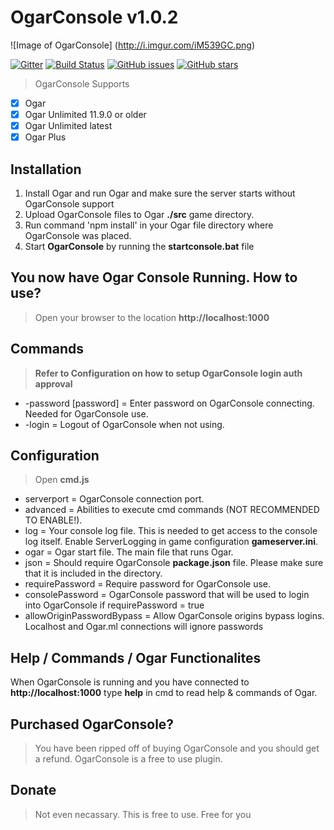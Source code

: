 # OgarConsole v1.0.2
![Image of OgarConsole] (http://i.imgur.com/iM539GC.png)

[![Gitter](https://badges.gitter.im/LegitSoulja/OgarConsole.svg)](https://gitter.im/LegitSoulja/OgarConsole?utm_source=badge&utm_medium=badge&utm_campaign=pr-badge&utm_content=body_badge) [![Build Status](https://travis-ci.org/LegitSoulja/OgarConsole.svg?branch=master)](https://travis-ci.org/LegitSoulja/OgarConsole) [![GitHub issues](https://img.shields.io/github/issues/LegitSoulja/OgarConsole.svg)](https://github.com/LegitSoulja/OgarConsole/issues) [![GitHub stars](https://img.shields.io/github/stars/LegitSoulja/OgarConsole.svg)](https://github.com/LegitSoulja/OgarConsole/stargazers)

> OgarConsole Supports
- [x] Ogar
- [x] Ogar Unlimited 11.9.0 or older
- [x] Ogar Unlimited latest
- [x] Ogar Plus

## Installation
1. Install Ogar and run Ogar and make sure the server starts without OgarConsole support
2. Upload OgarConsole files to Ogar **./src** game directory.
3. Run command 'npm install' in your Ogar file directory where OgarConsole was placed.
4. Start **OgarConsole** by running the **startconsole.bat** file

## You now have Ogar Console Running. How to use?
> Open your browser to the location **http://localhost:1000**

## Commands
> **Refer to Configuration on how to setup OgarConsole login auth approval**
- -password [password] = Enter password on OgarConsole connecting. Needed for OgarConsole use.
- -login = Logout of OgarConsole when not using.

## Configuration
> Open **cmd.js**

- serverport = OgarConsole connection port.
- advanced = Abilities to execute cmd commands (NOT RECOMMENDED TO ENABLE!).
- log = Your console log file. This is needed to get access to the console log itself. Enable ServerLogging in game configuration **gameserver.ini**.
- ogar = Ogar start file. The main file that runs Ogar.
- json = Should require OgarConsole **package.json** file. Please make sure that it is included in the directory.
- requirePassword = Require password for OgarConsole use.
- consolePassword = OgarConsole password that will be used to login into OgarConsole if requirePassword = true
- allowOriginPasswordBypass = Allow OgarConsole origins bypass logins. Localhost and Ogar.ml connections will ignore passwords

## Help / Commands / Ogar Functionalites
When OgarConsole is running and you have connected to **http://localhost:1000** type **help** in cmd to read help & commands of Ogar.

## Purchased OgarConsole?
> You have been ripped off of buying OgarConsole and you should get a refund. OgarConsole is a free to use plugin.

## Donate
> Not even necassary. This is free to use. Free for you
